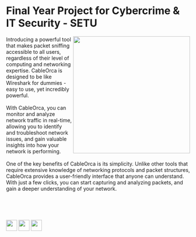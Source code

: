 # Final Year Project for Cybercrime &amp; IT Security - SETU
<img src="https://github.com/Thassanai546/CableOrca_DevBuild/blob/gui/CableOrca_files/CableOrcaIcon.png" width=320 align="right"/>
Introducing a powerful tool that makes packet sniffing accessible to all users, regardless of their level of computing and networking expertise. CableOrca is designed to be like Wireshark for dummies - easy to use, yet incredibly powerful.
<br><br>
With CableOrca, you can monitor and analyze network traffic in real-time, allowing you to identify and troubleshoot network issues, and gain valuable insights into how your network is performing. 
<br><br>
One of the key benefits of CableOrca is its simplicity. Unlike other tools that require extensive knowledge of networking protocols and packet structures, CableOrca provides a user-friendly interface that anyone can understand. With just a few clicks, you can start capturing and analyzing packets, and gain a deeper understanding of your network.

<br><br>

##

<div align="centre">
  <img src="https://img.shields.io/badge/Visual_Studio_Code-0078D4?style=for-the-badge&logo=visual%20studio%20code&logoColor=white" height=30 />
  <img src="https://img.shields.io/badge/Windows-0078D6?style=for-the-badge&logo=windows&logoColor=white" height=30 />
  <img src="http://ForTheBadge.com/images/badges/made-with-python.svg" height=30 />
</div>

